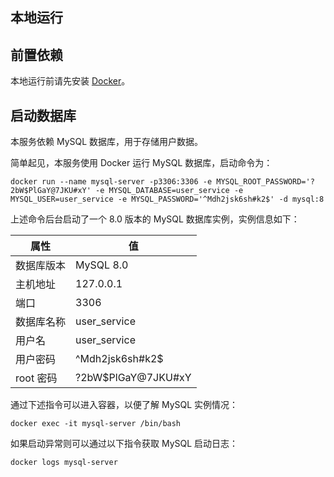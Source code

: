 ## 本地运行

## 前置依赖

本地运行前请先安装 [Docker](https://www.docker.com/products/docker-desktop/)。

## 启动数据库

本服务依赖 MySQL 数据库，用于存储用户数据。

简单起见，本服务使用 Docker 运行 MySQL 数据库，启动命令为：

```shell
docker run --name mysql-server -p3306:3306 -e MYSQL_ROOT_PASSWORD='?2bW$PlGaY@7JKU#xY' -e MYSQL_DATABASE=user_service -e MYSQL_USER=user_service -e MYSQL_PASSWORD='^Mdh2jsk6sh#k2$' -d mysql:8
```

上述命令后台启动了一个 8.0 版本的 MySQL 数据库实例，实例信息如下：

| 属性    | 值         |
|-------|-----------|
| 数据库版本 | MySQL 8.0 |
| 主机地址  | 127.0.0.1 |
| 端口    | 3306      |
| 数据库名称   | user_service       |
| 用户名     | user_service       |
| 用户密码    | ^Mdh2jsk6sh#k2$    |
| root 密码 | ?2bW$PlGaY@7JKU#xY |

通过下述指令可以进入容器，以便了解 MySQL 实例情况：

```shell
docker exec -it mysql-server /bin/bash
```

如果启动异常则可以通过以下指令获取 MySQL 启动日志：

```shell
docker logs mysql-server
```